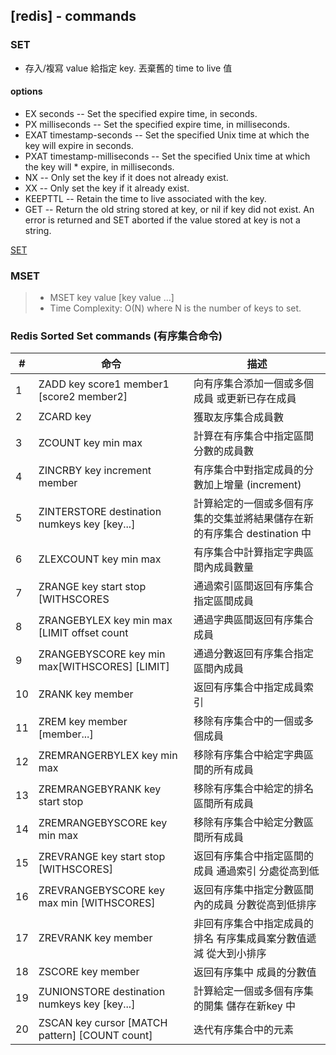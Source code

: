 ## [redis] - commands

### SET
- 存入/複寫 value 給指定 key. 丟棄舊的 time to live 值
#### options
* EX seconds -- Set the specified expire time, in seconds.
* PX milliseconds -- Set the specified expire time, in milliseconds.
* EXAT timestamp-seconds -- Set the specified Unix time at which the key will expire in seconds.
* PXAT timestamp-milliseconds -- Set the specified Unix time at which the key will * expire, in milliseconds.
* NX -- Only set the key if it does not already exist.
* XX -- Only set the key if it already exist.
* KEEPTTL -- Retain the time to live associated with the key.
* GET -- Return the old string stored at key, or nil if key did not exist. An error is returned and SET aborted if the value stored at key is not a string.

[SET](https://redis.io/commands/set/)

### MSET
> * MSET key value [key value ...]
> * Time Complexity: O(N) where N is the number of keys to set.


### Redis Sorted Set commands (有序集合命令)
|# | 命令 | 描述 |
| --- | --- | --- |
| 1 | ZADD key score1 member1 [score2 member2] | 向有序集合添加一個或多個成員 或更新已存在成員 |
| 2 | ZCARD key | 獲取友序集合成員數 |
| 3 | ZCOUNT key min max | 計算在有序集合中指定區間分數的成員數 |
| 4 | ZINCRBY key increment member | 有序集合中對指定成員的分數加上增量 (increment) |
| 5 | ZINTERSTORE destination numkeys key [key...] | 計算給定的一個或多個有序集的交集並將結果儲存在新的有序集合 destination 中 |
| 6 | ZLEXCOUNT key min max| 有序集合中計算指定字典區間內成員數量|
| 7| ZRANGE key start stop [WITHSCORES|通過索引區間返回有序集合指定區間成員 |
| 8| ZRANGEBYLEX key min max [LIMIT offset count|通過字典區間返回有序集合成員 |
| 9| ZRANGEBYSCORE key min max[WITHSCORES] [LIMIT] |通過分數返回有序集合指定區間內成員 |
| 10|ZRANK key member |返回有序集合中指定成員索引 |
| 11|ZREM key member [member...] |移除有序集合中的一個或多個成員 |
| 12|ZREMRANGERBYLEX key min max |移除有序集合中給定字典區間的所有成員 |
| 13|ZREMRANGEBYRANK key start stop |移除有序集合中給定的排名區間所有成員 |
| 14|ZREMRANGEBYSCORE key min max |移除有序集合中給定分數區間所有成員 |
| 15|ZREVRANGE key start stop [WITHSCORES] |返回有序集合中指定區間的成員 通過索引 分處從高到低 |
| 16|ZREVRANGEBYSCORE key max min [WITHSCORES] |返回有序集中指定分數區間內的成員 分數從高到低排序 |
| 17|ZREVRANK key member |非回有序集合中指定成員的排名 有序集成員案分數值遞減 從大到小排序 |
| 18|ZSCORE key member |返回有序集中 成員的分數值 |
| 19|ZUNIONSTORE destination numkeys key [key...] |計算給定一個或多個有序集的開集 儲存在新key 中 |
| 20|ZSCAN key cursor [MATCH pattern] [COUNT count] |迭代有序集合中的元素 |

